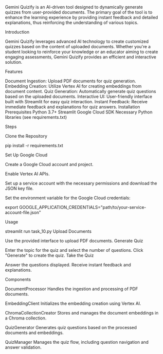 Gemini Quizify is an AI-driven tool designed to dynamically generate quizzes from user-provided documents. The primary goal of the tool is to enhance the learning experience by providing instant feedback and detailed explanations, thus reinforcing the understanding of various topics.

Introduction

Gemini Quizify leverages advanced AI technology to create customized quizzes based on the content of uploaded documents. Whether you're a student looking to reinforce your knowledge or an educator aiming to create engaging assessments, Gemini Quizify provides an efficient and interactive solution.

Features

Document Ingestion: Upload PDF documents for quiz generation.
Embedding Creation: Utilize Vertex AI for creating embeddings from document content.
Quiz Generation: Automatically generate quiz questions based on the uploaded documents.
Interactive UI: User-friendly interface built with Streamlit for easy quiz interaction.
Instant Feedback: Receive immediate feedback and explanations for quiz answers.
Installation
Prerequisites
Python 3.7+
Streamlit
Google Cloud SDK
Necessary Python libraries (see requirements.txt)

Steps

Clone the Repository

pip install -r requirements.txt

Set Up Google Cloud

Create a Google Cloud account and project.

Enable Vertex AI APIs.

Set up a service account with the necessary permissions and download the JSON key file.

Set the environment variable for the Google Cloud credentials:

export GOOGLE_APPLICATION_CREDENTIALS="path/to/your-service-account-file.json"

Usage

streamlit run task_10.py
Upload Documents

Use the provided interface to upload PDF documents.
Generate Quiz

Enter the topic for the quiz and select the number of questions.
Click "Generate" to create the quiz.
Take the Quiz

Answer the questions displayed.
Receive instant feedback and explanations.

Components

DocumentProcessor
Handles the ingestion and processing of PDF documents.

EmbeddingClient
Initializes the embedding creation using Vertex AI.

ChromaCollectionCreator
Stores and manages the document embeddings in a Chroma collection.

QuizGenerator
Generates quiz questions based on the processed documents and embeddings.

QuizManager
Manages the quiz flow, including question navigation and answer validation.
